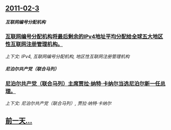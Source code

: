 ## [2011-02-3](/zh/news/2011/02/3/index.md)

##### 互联网编号分配机构
### [互联网编号分配机构将最后剩余的IPv4地址平均分配给全球五大地区性互联网注册管理机构。](/zh/news/2011/02/3/互联网编号分配机构将最后剩余的IPv4地址平均分配给全球五大地区性互联网注册管理机构.md)
_上下文: IPv4, 互联网编号分配机构, 地区性互联网注册管理机构_

##### 尼泊尔共产党（联合马列）
### [尼泊尔共产党（联合马列）主席贾拉·纳特·卡纳尔当选尼泊尔新一任总理。](/zh/news/2011/02/3/尼泊尔共产党-联合马列-主席贾拉-纳特-卡纳尔当选尼泊尔新一任总理.md)
_上下文: 尼泊尔共产党（联合马列）, 贾拉·纳特·卡纳尔_

## [前一天...](/zh/news/2011/02/2/index.md)

